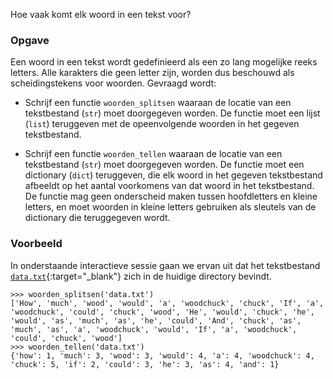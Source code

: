 Hoe vaak komt elk woord in een tekst voor?

### Opgave

Een woord in een tekst wordt gedefinieerd als een zo lang mogelijke reeks letters. Alle karakters die geen letter zijn, worden dus beschouwd als scheidingstekens voor woorden. Gevraagd wordt:

- Schrijf een functie `woorden_splitsen` waaraan de locatie van een tekstbestand (`str`) moet doorgegeven worden. De functie moet een lijst (`list`) teruggeven met de opeenvolgende woorden in het gegeven tekstbestand.

- Schrijf een functie `woorden_tellen` waaraan de locatie van een tekstbestand (`str`) moet doorgegeven worden. De functie moet een dictionary (`dict`) teruggeven, die elk woord in het gegeven tekstbestand afbeeldt op het aantal voorkomens van dat woord in het tekstbestand. De functie mag geen onderscheid maken tussen hoofdletters en kleine letters, en moet woorden in kleine letters gebruiken als sleutels van de dictionary die teruggegeven wordt.

### Voorbeeld

In onderstaande interactieve sessie gaan we ervan uit dat het tekstbestand [`data.txt`](media/data/data.txt){:target="_blank"} zich in de huidige directory bevindt.

```console?lang=python&prompt=>>>
>>> woorden_splitsen('data.txt')
['How', 'much', 'wood', 'would', 'a', 'woodchuck', 'chuck', 'If', 'a', 'woodchuck', 'could', 'chuck', 'wood', 'He', 'would', 'chuck', 'he', 'would', 'as', 'much', 'as', 'he', 'could', 'And', 'chuck', 'as', 'much', 'as', 'a', 'woodchuck', 'would', 'If', 'a', 'woodchuck', 'could', 'chuck', 'wood']
>>> woorden_tellen('data.txt')
{'how': 1, 'much': 3, 'wood': 3, 'would': 4, 'a': 4, 'woodchuck': 4, 'chuck': 5, 'if': 2, 'could': 3, 'he': 3, 'as': 4, 'and': 1}
```
